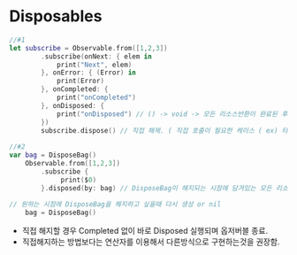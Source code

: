 # Disposables

```swift
//#1
let subscribe = Observable.from([1,2,3])
        .subscribe(onNext: { elem in
            print("Next", elem)
        }, onError: { (Error) in
            print(Error)
        }, onCompleted: {
            print("onCompleted")
        }, onDisposed: {
            print("onDisposed") // () -> void -> 모든 리소스반환이 완료된 후 호출.
        })
        subscribe.dispose() // 직접 해제. ( 직접 호출이 필요한 케이스 ( ex) 타이머 )
      
//#2  
var bag = DisposeBag() 
    Observable.from([1,2,3])
        .subscribe {
             print($0)
        }.disposed(by: bag) // DisposeBag이 해지되는 시점에 담겨있는 모든 리소스 해지
        
// 원하는 시점에 DisposeBag을 해지하고 싶을때 다시 생성 or nil
    bag = DisposeBag()
```

- 직접 해지할 경우 Completed 없이 바로 Disposed 실행되며 옵저버블 종료.
- 직접해지하는 방법보다는 연산자를 이용해서 다른방식으로 구현하는것을 권장함.